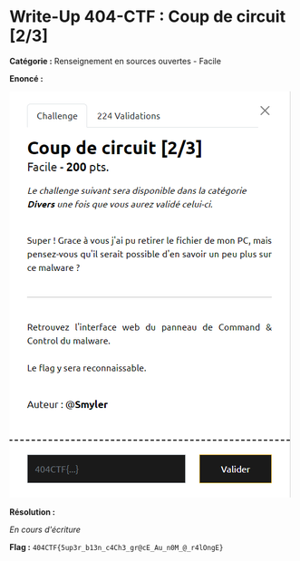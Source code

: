 # Write-Up 404-CTF : Coup de circuit [2/3]

__Catégorie :__ Renseignement en sources ouvertes - Facile

**Enoncé :**

![Enoncé](images/enonce.png)

**Résolution :**

_En cours d'écriture_

**Flag :** `404CTF{5up3r_b13n_c4Ch3_gr@cE_Au_n0M_@_r4lOngE}`